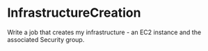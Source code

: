 # InfrastructureCreation
Write a job that creates my infrastructure - an EC2 instance and the associated Security group.

